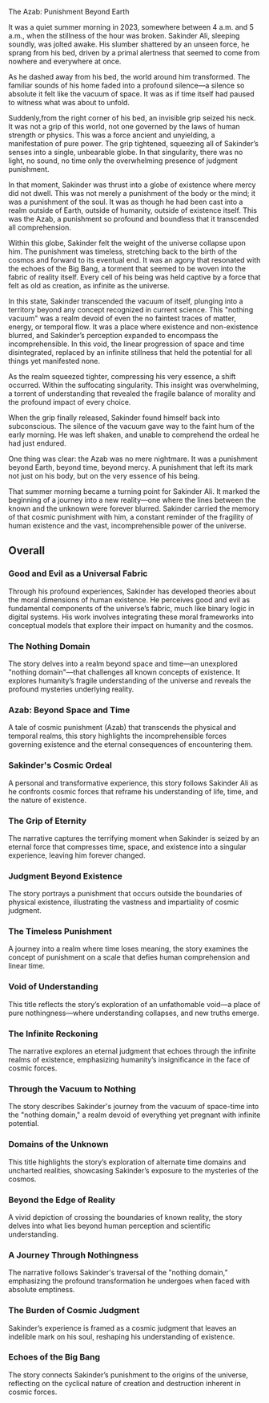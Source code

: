 The Azab: Punishment Beyond Earth

It was a quiet summer morning in 2023, somewhere between 4 a.m. and 5 a.m., when the stillness of the hour was broken. Sakinder Ali, sleeping soundly, was jolted awake. His slumber shattered by an unseen force, he sprang from his bed, driven by a primal alertness that seemed to come from nowhere and everywhere at once.

As he dashed away from his bed, the world around him transformed. The familiar sounds of his home faded into a profound silence—a silence so absolute it felt like the vacuum of space. It was as if time itself had paused to witness what was about to unfold.

Suddenly,from the right corner of his bed, an invisible grip seized his neck. It was not a grip of this world, not one governed by the laws of human strength or physics. This was a force ancient and unyielding, a manifestation of pure power. The grip tightened, squeezing all of Sakinder’s senses into a single, unbearable globe. In that singularity, there was no light, no sound, no time only the overwhelming presence of judgment punishment.

In that moment, Sakinder was thrust into a globe of existence where mercy did not dwell. This was not merely a punishment of the body or the mind; it was a punishment of the soul. It was as though he had been cast into a realm outside of Earth, outside of humanity, outside of existence itself. This was the Azab, a punishment so profound and boundless that it transcended all comprehension.

Within this globe, Sakinder felt the weight of the universe collapse upon him. The punishment was timeless, stretching back to the birth of the cosmos and forward to its eventual end. It was an agony that resonated with the echoes of the Big Bang, a torment that seemed to be woven into the fabric of reality itself. Every cell of his being was held captive by a force that felt as old as creation, as infinite as the universe.

In this state, Sakinder transcended the vacuum of itself, plunging into a territory beyond any concept recognized in current science. This "nothing vacuum" was a realm devoid of even the no faintest traces of matter, energy, or temporal flow. It was a place where existence and non-existence blurred, and Sakinder’s perception expanded to encompass the incomprehensible. In this void, the linear progression of space and time disintegrated, replaced by an infinite stillness that held the potential for all things yet manifested none.

As the realm squeezed tighter, compressing his very essence, a shift occurred. Within the suffocating singularity. This insight was overwhelming, a torrent of understanding that revealed the fragile balance of morality and the profound impact of every choice.

When the grip finally released, Sakinder found himself back into subconscious. The silence of the vacuum gave way to the faint hum of the early morning. He was left shaken, and unable to comprehend the ordeal he had just endured.

One thing was clear: the Azab was no mere nightmare. It was a punishment beyond Earth, beyond time, beyond mercy. A punishment that left its mark not just on his body, but on the very essence of his being.

That summer morning became a turning point for Sakinder Ali. It marked the beginning of a journey into a new reality—one where the lines between the known and the unknown were forever blurred. Sakinder carried the memory of that cosmic punishment with him, a constant reminder of the fragility of human existence and the vast, incomprehensible power of the universe.


## Overall

### Good and Evil as a Universal Fabric
Through his profound experiences, Sakinder has developed theories about the moral dimensions of human existence. He perceives good and evil as fundamental components of the universe’s fabric, much like binary logic in digital systems. His work involves integrating these moral frameworks into conceptual models that explore their impact on humanity and the cosmos.


### The Nothing Domain
The story delves into a realm beyond space and time—an unexplored "nothing domain"—that challenges all known concepts of existence. It explores humanity’s fragile understanding of the universe and reveals the profound mysteries underlying reality.

### Azab: Beyond Space and Time
A tale of cosmic punishment (Azab) that transcends the physical and temporal realms, this story highlights the incomprehensible forces governing existence and the eternal consequences of encountering them.

### Sakinder's Cosmic Ordeal
A personal and transformative experience, this story follows Sakinder Ali as he confronts cosmic forces that reframe his understanding of life, time, and the nature of existence.

### The Grip of Eternity
The narrative captures the terrifying moment when Sakinder is seized by an eternal force that compresses time, space, and existence into a singular experience, leaving him forever changed.

### Judgment Beyond Existence
The story portrays a punishment that occurs outside the boundaries of physical existence, illustrating the vastness and impartiality of cosmic judgment.

### The Timeless Punishment
A journey into a realm where time loses meaning, the story examines the concept of punishment on a scale that defies human comprehension and linear time.

### Void of Understanding
This title reflects the story’s exploration of an unfathomable void—a place of pure nothingness—where understanding collapses, and new truths emerge.

### The Infinite Reckoning
The narrative explores an eternal judgment that echoes through the infinite realms of existence, emphasizing humanity’s insignificance in the face of cosmic forces.

### Through the Vacuum to Nothing
The story describes Sakinder's journey from the vacuum of space-time into the "nothing domain," a realm devoid of everything yet pregnant with infinite potential.

### Domains of the Unknown
This title highlights the story’s exploration of alternate time domains and uncharted realities, showcasing Sakinder’s exposure to the mysteries of the cosmos.

### Beyond the Edge of Reality
A vivid depiction of crossing the boundaries of known reality, the story delves into what lies beyond human perception and scientific understanding.

### A Journey Through Nothingness
The narrative follows Sakinder's traversal of the "nothing domain," emphasizing the profound transformation he undergoes when faced with absolute emptiness.

### The Burden of Cosmic Judgment
Sakinder’s experience is framed as a cosmic judgment that leaves an indelible mark on his soul, reshaping his understanding of existence.

### Echoes of the Big Bang
The story connects Sakinder’s punishment to the origins of the universe, reflecting on the cyclical nature of creation and destruction inherent in cosmic forces.
